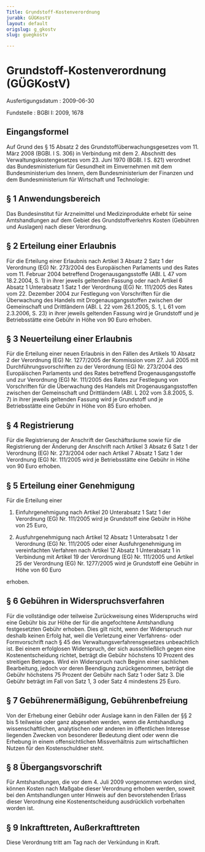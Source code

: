```yaml
---
Title: Grundstoff-Kostenverordnung
jurabk: GÜGKostV
layout: default
origslug: g_gkostv
slug: guegkostv

---
```


# Grundstoff-Kostenverordnung (GÜGKostV)

Ausfertigungsdatum
:   2009-06-30

Fundstelle
:   BGBl I: 2009, 1678


## Eingangsformel

Auf Grund des § 15 Absatz 2 des Grundstoffüberwachungsgesetzes vom 11.
März 2008 (BGBl. I S. 306) in Verbindung mit dem 2. Abschnitt des
Verwaltungskostengesetzes vom 23. Juni 1970 (BGBl. I S. 821) verordnet
das Bundesministerium für Gesundheit im Einvernehmen mit dem
Bundesministerium des Innern, dem Bundesministerium der Finanzen und
dem Bundesministerium für Wirtschaft und Technologie:


## § 1 Anwendungsbereich

Das Bundesinstitut für Arzneimittel und Medizinprodukte erhebt für
seine Amtshandlungen auf dem Gebiet des Grundstoffverkehrs Kosten
(Gebühren und Auslagen) nach dieser Verordnung.


## § 2 Erteilung einer Erlaubnis

Für die Erteilung einer Erlaubnis nach Artikel 3 Absatz 2 Satz 1 der
Verordnung (EG) Nr. 273/2004 des Europäischen Parlaments und des Rates
vom 11. Februar 2004 betreffend Drogenausgangsstoffe (ABl. L 47 vom
18\.2.2004, S. 1) in ihrer jeweils geltenden Fassung oder nach Artikel
6 Absatz 1 Unterabsatz 1 Satz 1 der Verordnung (EG) Nr. 111/2005 des
Rates vom 22. Dezember 2004 zur Festlegung von Vorschriften für die
Überwachung des Handels mit Drogenausgangsstoffen zwischen der
Gemeinschaft und Drittländern (ABl. L 22 vom 26.1.2005, S. 1, L 61 vom
2\.3.2006, S. 23) in ihrer jeweils geltenden Fassung wird je Grundstoff
und je Betriebsstätte eine Gebühr in Höhe von 90 Euro erhoben.


## § 3 Neuerteilung einer Erlaubnis

Für die Erteilung einer neuen Erlaubnis in den Fällen des Artikels 10
Absatz 2 der Verordnung (EG) Nr. 1277/2005 der Kommission vom 27. Juli
2005 mit Durchführungsvorschriften zu der Verordnung (EG) Nr. 273/2004
des Europäischen Parlaments und des Rates betreffend
Drogenausgangsstoffe und zur Verordnung (EG) Nr. 111/2005 des Rates
zur Festlegung von Vorschriften für die Überwachung des Handels mit
Drogenausgangsstoffen zwischen der Gemeinschaft und Drittländern (ABl.
L 202 vom 3.8.2005, S. 7) in ihrer jeweils geltenden Fassung wird je
Grundstoff und je Betriebsstätte eine Gebühr in Höhe von 85 Euro
erhoben.


## § 4 Registrierung

Für die Registrierung der Anschrift der Geschäftsräume sowie für die
Registrierung der Änderung der Anschrift nach Artikel 3 Absatz 6 Satz
1 der Verordnung (EG) Nr. 273/2004 oder nach Artikel 7 Absatz 1 Satz 1
der Verordnung (EG) Nr. 111/2005 wird je Betriebsstätte eine Gebühr in
Höhe von 90 Euro erhoben.


## § 5 Erteilung einer Genehmigung

Für die Erteilung einer

1.  Einfuhrgenehmigung nach Artikel 20 Unterabsatz 1 Satz 1 der Verordnung
    (EG) Nr. 111/2005 wird je Grundstoff eine Gebühr in Höhe von 25 Euro,


2.  Ausfuhrgenehmigung nach Artikel 12 Absatz 1 Unterabsatz 1 der
    Verordnung (EG) Nr. 111/2005 oder einer Ausfuhrgenehmigung im
    vereinfachten Verfahren nach Artikel 12 Absatz 1 Unterabsatz 1 in
    Verbindung mit Artikel 19 der Verordnung (EG) Nr. 111/2005 und Artikel
    25 der Verordnung (EG) Nr. 1277/2005 wird je Grundstoff eine Gebühr in
    Höhe von 60 Euro



erhoben.


## § 6 Gebühren in Widerspruchsverfahren

Für die vollständige oder teilweise Zurückweisung eines Widerspruchs
wird eine Gebühr bis zur Höhe der für die angefochtene Amtshandlung
festgesetzten Gebühr erhoben. Dies gilt nicht, wenn der Widerspruch
nur deshalb keinen Erfolg hat, weil die Verletzung einer Verfahrens-
oder Formvorschrift nach § 45 des Verwaltungsverfahrensgesetzes
unbeachtlich ist. Bei einem erfolglosen Widerspruch, der sich
ausschließlich gegen eine Kostenentscheidung richtet, beträgt die
Gebühr höchstens 10 Prozent des streitigen Betrages. Wird ein
Widerspruch nach Beginn einer sachlichen Bearbeitung, jedoch vor deren
Beendigung zurückgenommen, beträgt die Gebühr höchstens 75 Prozent der
Gebühr nach Satz 1 oder Satz 3. Die Gebühr beträgt im Fall von Satz 1,
3 oder Satz 4 mindestens 25 Euro.


## § 7 Gebührenermäßigung, Gebührenbefreiung

Von der Erhebung einer Gebühr oder Auslage kann in den Fällen der §§ 2
bis 5 teilweise oder ganz abgesehen werden, wenn die Amtshandlung
wissenschaftlichen, analytischen oder anderen im öffentlichen
Interesse liegenden Zwecken von besonderer Bedeutung dient oder wenn
die Erhebung in einem offensichtlichen Missverhältnis zum
wirtschaftlichen Nutzen für den Kostenschuldner steht.


## § 8 Übergangsvorschrift

Für Amtshandlungen, die vor dem 4. Juli 2009 vorgenommen worden sind,
können Kosten nach Maßgabe dieser Verordnung erhoben werden, soweit
bei den Amtshandlungen unter Hinweis auf den bevorstehenden Erlass
dieser Verordnung eine Kostenentscheidung ausdrücklich vorbehalten
worden ist.


## § 9 Inkrafttreten, Außerkrafttreten

Diese Verordnung tritt am Tag nach der Verkündung in Kraft.

